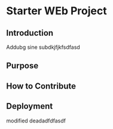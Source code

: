 # Starter WEb Project

## Introduction
   Addubg sine subdkjfjkfsdfasd
## Purpose
 
## How to Contribute

## Deployment
 modified deadadfdfasdf
